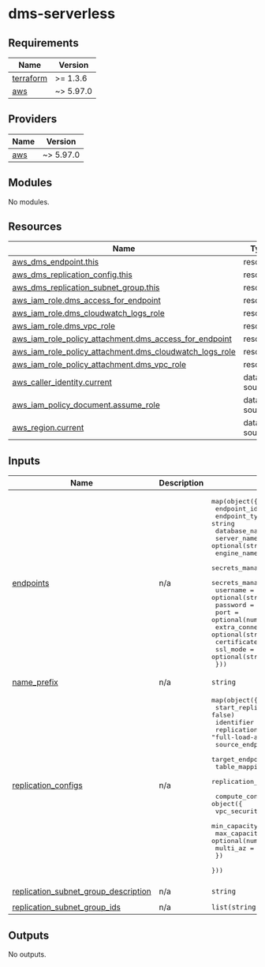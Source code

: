 # dms-serverless

<!-- BEGIN_TF_DOCS -->
## Requirements

| Name | Version |
|------|---------|
| <a name="requirement_terraform"></a> [terraform](#requirement\_terraform) | >= 1.3.6 |
| <a name="requirement_aws"></a> [aws](#requirement\_aws) | ~> 5.97.0 |

## Providers

| Name | Version |
|------|---------|
| <a name="provider_aws"></a> [aws](#provider\_aws) | ~> 5.97.0 |

## Modules

No modules.

## Resources

| Name | Type |
|------|------|
| [aws_dms_endpoint.this](https://registry.terraform.io/providers/hashicorp/aws/latest/docs/resources/dms_endpoint) | resource |
| [aws_dms_replication_config.this](https://registry.terraform.io/providers/hashicorp/aws/latest/docs/resources/dms_replication_config) | resource |
| [aws_dms_replication_subnet_group.this](https://registry.terraform.io/providers/hashicorp/aws/latest/docs/resources/dms_replication_subnet_group) | resource |
| [aws_iam_role.dms_access_for_endpoint](https://registry.terraform.io/providers/hashicorp/aws/latest/docs/resources/iam_role) | resource |
| [aws_iam_role.dms_cloudwatch_logs_role](https://registry.terraform.io/providers/hashicorp/aws/latest/docs/resources/iam_role) | resource |
| [aws_iam_role.dms_vpc_role](https://registry.terraform.io/providers/hashicorp/aws/latest/docs/resources/iam_role) | resource |
| [aws_iam_role_policy_attachment.dms_access_for_endpoint](https://registry.terraform.io/providers/hashicorp/aws/latest/docs/resources/iam_role_policy_attachment) | resource |
| [aws_iam_role_policy_attachment.dms_cloudwatch_logs_role](https://registry.terraform.io/providers/hashicorp/aws/latest/docs/resources/iam_role_policy_attachment) | resource |
| [aws_iam_role_policy_attachment.dms_vpc_role](https://registry.terraform.io/providers/hashicorp/aws/latest/docs/resources/iam_role_policy_attachment) | resource |
| [aws_caller_identity.current](https://registry.terraform.io/providers/hashicorp/aws/latest/docs/data-sources/caller_identity) | data source |
| [aws_iam_policy_document.assume_role](https://registry.terraform.io/providers/hashicorp/aws/latest/docs/data-sources/iam_policy_document) | data source |
| [aws_region.current](https://registry.terraform.io/providers/hashicorp/aws/latest/docs/data-sources/region) | data source |

## Inputs

| Name | Description | Type | Default | Required |
|------|-------------|------|---------|:--------:|
| <a name="input_endpoints"></a> [endpoints](#input\_endpoints) | n/a | <pre>map(object({<br/>    endpoint_id                     = string<br/>    endpoint_type                   = string<br/>    database_name                   = optional(string)<br/>    server_name                     = optional(string)<br/>    engine_name                     = optional(string, "aurora")<br/>    secrets_manager_access_role_arn = optional(string)<br/>    secrets_manager_arn             = optional(string)<br/>    username                        = optional(string)<br/>    password                        = optional(string)<br/>    port                            = optional(number)<br/>    extra_connection_attributes     = optional(string)<br/>    certificate_arn                 = optional(string)<br/>    ssl_mode                        = optional(string, "none")<br/>  }))</pre> | `{}` | no |
| <a name="input_name_prefix"></a> [name\_prefix](#input\_name\_prefix) | n/a | `string` | n/a | yes |
| <a name="input_replication_configs"></a> [replication\_configs](#input\_replication\_configs) | n/a | <pre>map(object({<br/>    start_replication    = optional(bool, false)<br/>    identifier           = string<br/>    replication_type     = optional(string, "full-load-and-cdc")<br/>    source_endpoint_key  = string<br/>    target_endpoint_key  = string<br/>    table_mappings       = string<br/>    replication_settings = optional(string)<br/><br/>    compute_config = object({<br/>      vpc_security_group_ids = list(string)<br/>      min_capacity_units     = optional(number, 1)<br/>      max_capacity_units     = optional(number, 8)<br/>      multi_az               = optional(bool, false)<br/>    })<br/>  }))</pre> | `{}` | no |
| <a name="input_replication_subnet_group_description"></a> [replication\_subnet\_group\_description](#input\_replication\_subnet\_group\_description) | n/a | `string` | `"Example description"` | no |
| <a name="input_replication_subnet_group_ids"></a> [replication\_subnet\_group\_ids](#input\_replication\_subnet\_group\_ids) | n/a | `list(string)` | `[]` | no |

## Outputs

No outputs.
<!-- END_TF_DOCS -->
